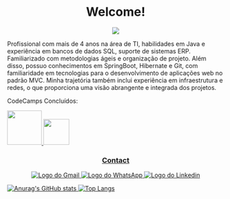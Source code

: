 <h1 align=center>Welcome!</h1>

<div align=center><img src="https://user-images.githubusercontent.com/58266987/223579721-5163fdba-c842-47d5-8d0f-6d140e37a3dc.gif"/></div>

Profissional com mais de 4 anos na área de TI, habilidades em Java e experiência em bancos de dados SQL, suporte de sistemas ERP. Familiarizado com metodologias ágeis e organização de projeto. Além disso, possuo conhecimentos em SpringBoot, Hibernate e Git, com familiaridade em tecnologias para o desenvolvimento de aplicações web no padrão MVC. Minha trajetória também inclui experiência em infraestrutura e redes, o que proporciona uma visão abrangente e integrada dos projetos.


CodeCamps Concluídos:

<div>
<a href="https://www.dio.me/certificate/1C89A1F4/share"><img src="https://hermes.dio.me/tracks/e3092c08-98c4-4131-aec1-f3affe6db45d.png" style="width:80px;">
<a href="https://www.dio.me/certificate/C91AA20A/share"><img src="https://hermes.dio.me/tracks/cc708075-49ef-4974-85ca-c9a33a19e32d.png" style="width:60px;">
</div>


<h3 align=center>Contact</h3>
<div align=center>
<a href="mailto:igoreduardo20101@gmail.com?subject=Vim pelo seu GitHub&body=Olá Igor! Estava olhando seu GitHub."><img src="https://img.shields.io/badge/Gmail-D14836?style=for-the-badge&logo=gmail&logoColor=white" alt="Logo do Gmail"/>
<a href="https://wa.me/5542998263893?text=Olá%20Igor!%20Estava%20olhado%20seu%20GitHub."><img src="https://img.shields.io/badge/WhatsApp-25D366?style=for-the-badge&logo=whatsapp&logoColor=white" alt="Logo do WhatsApp"/>
<a href="https://www.linkedin.com/in/igoredu/"><img src="https://img.shields.io/badge/LinkedIn-0077B5?style=for-the-badge&logo=linkedin&logoColor=white" alt="Logo do Linkedin"/>
</div>

  <p></p>
  
![Anurag's GitHub stats](https://github-readme-stats.vercel.app/api?username=IgorEdu&show_icons=true&theme=tokyonight) [![Top Langs](https://github-readme-stats.vercel.app/api/top-langs/?username=IgorEdu&theme=tokyonight&layout=compact)](https://github.com/anuraghazra/github-readme-stats)

